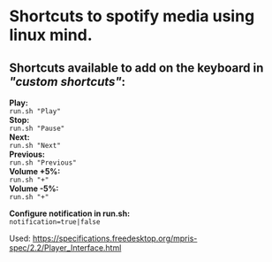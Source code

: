 # Shortcuts to spotify media using linux mind.

## Shortcuts available to add on the keyboard in *"custom shortcuts"*:

**Play:**  
`run.sh "Play"`  
**Stop:**  
`run.sh "Pause"`  
**Next:**  
`run.sh "Next"`  
**Previous:**  
`run.sh "Previous"`  
**Volume +5%:**  
`run.sh "+"`  
**Volume -5%:**  
`run.sh "+"`

**Configure notification in run.sh:**  
`notification=true|false` 

Used:
https://specifications.freedesktop.org/mpris-spec/2.2/Player_Interface.html